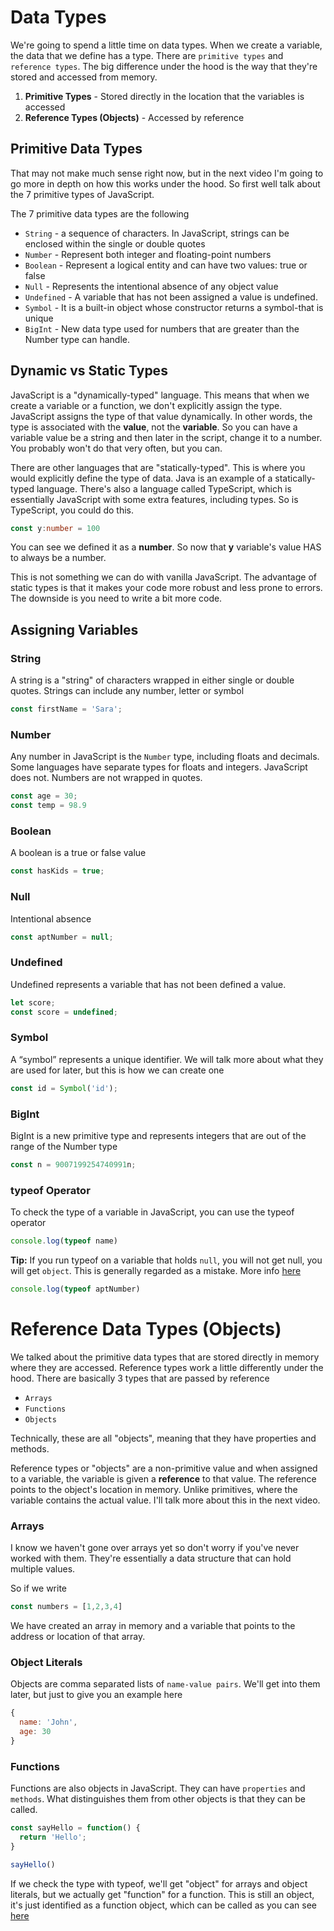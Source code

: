 # Data Types

We're going to spend a little time on data types. When we create a variable, the data that we define has a type. There are `primitive types` and `reference types`. The big difference under the hood is the way that they're stored and accessed from memory.

1. **Primitive Types** - Stored directly in the location that the variables is accessed
2. **Reference Types (Objects)** - Accessed by reference

## Primitive Data Types

That may not make much sense right now, but in the next video I'm going to go more in depth on how this works under the hood. So first well talk about the 7 primitive types of JavaScript.

The 7 primitive data types are the following

- `String` - a sequence of characters. In JavaScript, strings can be enclosed within the single or double quotes
- `Number` - Represent both integer and floating-point numbers
- `Boolean` - Represent a logical entity and can have two values: true or false
- `Null` - Represents the intentional absence of any object value
- `Undefined` - A variable that has not been assigned a value is undefined.
- `Symbol` - It is a built-in object whose constructor returns a symbol-that is unique
- `BigInt` - New data type used for numbers that are greater than the Number type can handle.

## Dynamic vs Static Types

JavaScript is a "dynamically-typed" language. This means that when we create a variable or a function, we don't explicitly assign the type. JavaScript assigns the type of that value dynamically. In other words, the type is associated with the **value**, not the **variable**. So you can have a variable value be a string and then later in the script, change it to a number. You probably won't do that very often, but you can.

There are other languages that are "statically-typed". This is where you would explicitly define the type of data. Java is an example of a statically-typed language. There's also a language called TypeScript, which is essentially JavaScript with some extra features, including types. So is TypeScript, you could do this.

```TypeScript
const y:number = 100
```

You can see we defined it as a **number**. So now that **y** variable's value HAS to always be a number.

This is not something we can do with vanilla JavaScript. The advantage of static types is that it makes your code more robust and less prone to errors. The downside is you need to write a bit more code.

## Assigning Variables

### String

A string is a "string" of characters wrapped in either single or double quotes. Strings can include any number, letter or symbol

```JavaScript
const firstName = 'Sara';
```

### Number

Any number in JavaScript is the `Number` type, including floats and decimals. Some languages have separate types for floats and integers. JavaScript does not. Numbers are not wrapped in quotes.

```JavaScript
const age = 30;
const temp = 98.9
```

### Boolean

A boolean is a true or false value

```JavaScript
const hasKids = true;
```

### Null

Intentional absence

```JavaScript
const aptNumber = null;
```

### Undefined

Undefined represents a variable that has not been defined a value.

```JavaScript
let score;
const score = undefined;
```

### Symbol

A “symbol” represents a unique identifier. We will talk more about what they are used for later, but this is how we can create one

```JavaScript
const id = Symbol('id');
```

### BigInt

BigInt is a new primitive type and represents integers that are out of the range of the Number type

```JavaScript
const n = 9007199254740991n;
```

### typeof Operator

To check the type of a variable in JavaScript, you can use the typeof operator

```JavaScript
console.log(typeof name)
```

**Tip:** If you run typeof on a variable that holds `null`, you will not get null, you will get `object`. This is generally regarded as a mistake. More info [here](https://developer.mozilla.org/en-US/docs/Web/JavaScript/Reference/Operators/typeof#typeof_null)

```JavaScript
console.log(typeof aptNumber)
```

# Reference Data Types (Objects)

We talked about the primitive data types that are stored directly in memory where they are accessed. Reference types work a little differently under the hood. There are basically 3 types that are passed by reference

- `Arrays`
- `Functions`
- `Objects`

Technically, these are all "objects", meaning that they have properties and methods.

Reference types or "objects" are a non-primitive value and when assigned to a variable, the variable is given a **reference** to that value. The reference points to the object's location in memory. Unlike primitives, where the variable contains the actual value. I'll talk more about this in the next video.

### Arrays

I know we haven't gone over arrays yet so don't worry if you've never worked with them. They're essentially a data structure that can hold multiple values.

So if we write

```JavaScript
const numbers = [1,2,3,4]
```

We have created an array in memory and a variable that points to the address or location of that array.

### Object Literals

Objects are comma separated lists of `name-value pairs`. We'll get into them later, but just to give you an example here

```JavaScript
{
  name: 'John',
  age: 30
}
```

### Functions

Functions are also objects in JavaScript. They can have `properties` and `methods`. What distinguishes them from other objects is that they can be called.

```JavaScript
const sayHello = function() {
  return 'Hello';
}

sayHello()
```

If we check the type with typeof, we'll get "object" for arrays and object literals, but we actually get "function" for a function. This is still an object, it's just identified as a function object, which can be called as you can see [here](https://262.ecma-international.org/5.1/#sec-11.4.3)
